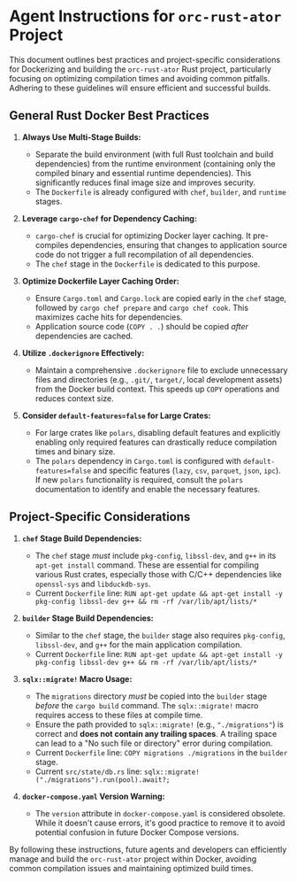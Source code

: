 # Agent Instructions for `orc-rust-ator` Project

This document outlines best practices and project-specific considerations for Dockerizing and building the `orc-rust-ator` Rust project, particularly focusing on optimizing compilation times and avoiding common pitfalls. Adhering to these guidelines will ensure efficient and successful builds.

## General Rust Docker Best Practices

1.  **Always Use Multi-Stage Builds:**
    *   Separate the build environment (with full Rust toolchain and build dependencies) from the runtime environment (containing only the compiled binary and essential runtime dependencies). This significantly reduces final image size and improves security.
    *   The `Dockerfile` is already configured with `chef`, `builder`, and `runtime` stages.

2.  **Leverage `cargo-chef` for Dependency Caching:**
    *   `cargo-chef` is crucial for optimizing Docker layer caching. It pre-compiles dependencies, ensuring that changes to application source code do not trigger a full recompilation of all dependencies.
    *   The `chef` stage in the `Dockerfile` is dedicated to this purpose.

3.  **Optimize Dockerfile Layer Caching Order:**
    *   Ensure `Cargo.toml` and `Cargo.lock` are copied early in the `chef` stage, followed by `cargo chef prepare` and `cargo chef cook`. This maximizes cache hits for dependencies.
    *   Application source code (`COPY . .`) should be copied *after* dependencies are cached.

4.  **Utilize `.dockerignore` Effectively:**
    *   Maintain a comprehensive `.dockerignore` file to exclude unnecessary files and directories (e.g., `.git/`, `target/`, local development assets) from the Docker build context. This speeds up `COPY` operations and reduces context size.

5.  **Consider `default-features=false` for Large Crates:**
    *   For large crates like `polars`, disabling default features and explicitly enabling only required features can drastically reduce compilation times and binary size.
    *   The `polars` dependency in `Cargo.toml` is configured with `default-features=false` and specific features (`lazy`, `csv`, `parquet`, `json`, `ipc`). If new `polars` functionality is required, consult the `polars` documentation to identify and enable the necessary features.

## Project-Specific Considerations

1.  **`chef` Stage Build Dependencies:**
    *   The `chef` stage *must* include `pkg-config`, `libssl-dev`, and `g++` in its `apt-get install` command. These are essential for compiling various Rust crates, especially those with C/C++ dependencies like `openssl-sys` and `libduckdb-sys`.
    *   Current `Dockerfile` line: `RUN apt-get update && apt-get install -y pkg-config libssl-dev g++ && rm -rf /var/lib/apt/lists/*`

2.  **`builder` Stage Build Dependencies:**
    *   Similar to the `chef` stage, the `builder` stage also requires `pkg-config`, `libssl-dev`, and `g++` for the main application compilation.
    *   Current `Dockerfile` line: `RUN apt-get update && apt-get install -y pkg-config libssl-dev g++ && rm -rf /var/lib/apt/lists/*`

3.  **`sqlx::migrate!` Macro Usage:**
    *   The `migrations` directory *must* be copied into the `builder` stage *before* the `cargo build` command. The `sqlx::migrate!` macro requires access to these files at compile time.
    *   Ensure the path provided to `sqlx::migrate!` (e.g., `"./migrations"`) is correct and **does not contain any trailing spaces**. A trailing space can lead to a "No such file or directory" error during compilation.
    *   Current `Dockerfile` line: `COPY migrations ./migrations` in the `builder` stage.
    *   Current `src/state/db.rs` line: `sqlx::migrate!("./migrations").run(pool).await?;`

4.  **`docker-compose.yaml` Version Warning:**
    *   The `version` attribute in `docker-compose.yaml` is considered obsolete. While it doesn't cause errors, it's good practice to remove it to avoid potential confusion in future Docker Compose versions.

By following these instructions, future agents and developers can efficiently manage and build the `orc-rust-ator` project within Docker, avoiding common compilation issues and maintaining optimized build times.